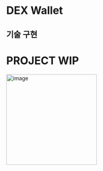 # DEX Wallet

## 기술 구현

# PROJECT WIP

<img width="240" alt="image" src="https://github.com/T3AMARTISAN/dex-wallet/assets/122417190/05fb31de-c3f3-44c7-8701-5e30a65a2af0">
